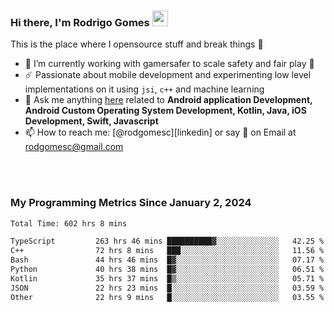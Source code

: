 
### Hi there, I'm Rodrigo Gomes <img src="https://media.giphy.com/media/hvRJCLFzcasrR4ia7z/giphy.gif" width="25px">
This is the place where I opensource stuff and break things 🤣
- 🔭 I’m currently working with gamersafer to scale safety and fair play 💜
- ☄️ Passionate about mobile development and experimenting low level implementations on it using `jsi`, `c++` and machine learning
- 💬 Ask me anything [here](https://github.com/rodgomesc/rodgomesc/issues) related to <b>Android application Development, Android Custom Operating System Development, Kotlin, Java, iOS Development, Swift, Javascript</b>
- 📫 How to reach me: [@rodgomesc][linkedin] or say 👋 on Email at [rodgomesc@gmail.com](mailto:rodgomesc@gmail.com)


<br/>

<!-- 
<picture>
  <img src="/github-metrics.svg" alt="Metrics">
</picture>
-->

</br>

### My Programming Metrics Since January 2, 2024 


<!--START_SECTION:waka-->

```txt
Total Time: 602 hrs 8 mins

TypeScript         263 hrs 46 mins ██████████▓░░░░░░░░░░░░░░   42.25 %
C++                72 hrs 8 mins   ███░░░░░░░░░░░░░░░░░░░░░░   11.56 %
Bash               44 hrs 46 mins  █▓░░░░░░░░░░░░░░░░░░░░░░░   07.17 %
Python             40 hrs 38 mins  █▓░░░░░░░░░░░░░░░░░░░░░░░   06.51 %
Kotlin             35 hrs 37 mins  █▒░░░░░░░░░░░░░░░░░░░░░░░   05.71 %
JSON               22 hrs 23 mins  █░░░░░░░░░░░░░░░░░░░░░░░░   03.59 %
Other              22 hrs 9 mins   █░░░░░░░░░░░░░░░░░░░░░░░░   03.55 %
```

<!--END_SECTION:waka-->
